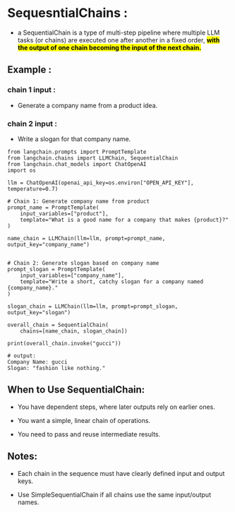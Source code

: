 # SequesntialChains : 
-  a SequentialChain is a type of multi-step pipeline where multiple LLM tasks (or chains) are executed one after another in a fixed order, <mark>**with the output of one chain becoming the input of the next chain.**</mark>

## Example :
### chain 1 input :
- Generate a company name from a product idea.

### chain 2 input :
- Write a slogan for that company name.

```
from langchain.prompts import PromptTemplate
from langchain.chains import LLMChain, SequentialChain
from langchain.chat_models import ChatOpenAI
import os

llm = ChatOpenAI(openai_api_key=os.environ["OPEN_API_KEY"], temperature=0.7)

# Chain 1: Generate company name from product
prompt_name = PromptTemplate(
    input_variables=["product"],
    template="What is a good name for a company that makes {product}?"
)

name_chain = LLMChain(llm=llm, prompt=prompt_name, output_key="company_name")


# Chain 2: Generate slogan based on company name
prompt_slogan = PromptTemplate(
    input_variables=["company_name"],
    template="Write a short, catchy slogan for a company named {company_name}."
)

slogan_chain = LLMChain(llm=llm, prompt=prompt_slogan, output_key="slogan")

overall_chain = SequentialChain(
    chains=[name_chain, slogan_chain])

print(overall_chain.invoke("gucci"))    

# output:
Company Name: gucci
Slogan: "fashion like nothing."

```

## When to Use SequentialChain:
- You have dependent steps, where later outputs rely on earlier ones.

- You want a simple, linear chain of operations.

- You need to pass and reuse intermediate results.

## Notes:
- Each chain in the sequence must have clearly defined input and output keys.

- Use SimpleSequentialChain if all chains use the same input/output names.
